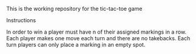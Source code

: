 This is the working repository for the tic-tac-toe game

Instructions

In order to win a player must have n of their assigned markings in a row.
Each player makes one move each turn and there are no takebacks. Each turn
players can only place a marking in an empty spot.
